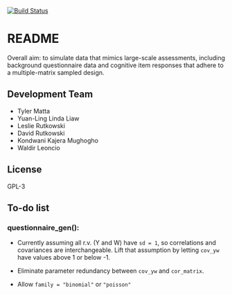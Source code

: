 [![Build Status](https://travis-ci.org/tmatta/lsasim.svg?branch=master)](https://travis-ci.org/tmatta/lsasim)

# README

Overall aim: to simulate data that mimics large-scale assessments, including background questionnaire data and cognitive item responses that adhere to a multiple-matrix sampled design. 


## Development Team
  * Tyler Matta
  * Yuan-Ling Linda Liaw
  * Leslie Rutkowski
  * David Rutkowski
  * Kondwani Kajera Mughogho
  * Waldir Leoncio

## License
  GPL-3

## To-do list

### questionnaire_gen():

* Currently assuming all r.v. (Y and W) have `sd = 1`, so correlations and
covariances are interchangeable. Lift that assumption by letting `cov_yw` have
values above 1 or below -1.

* Eliminate parameter redundancy between `cov_yw` and `cor_matrix`.

* Allow `family = "binomial"` or `"poisson"`



